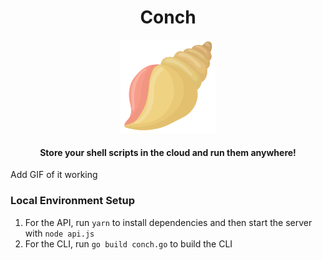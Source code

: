 <h1 align="center">Conch</h1> 
<div style="text-align:center">
    <img src="./.github/conch.png" width="30%" />
</div>
<h4 align="center">Store your shell scripts in the cloud and run them anywhere!</h4>

Add GIF of it working

### Local Environment Setup

1. For the API, run `yarn` to install dependencies and then start the server with `node api.js`
2. For the CLI, run `go build conch.go` to build the CLI
